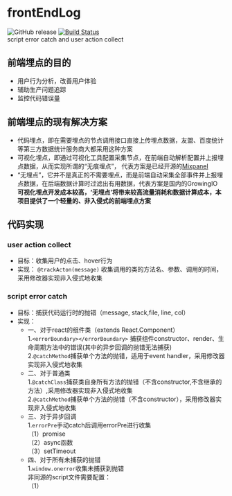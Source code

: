 # frontEndLog
![GitHub release](https://img.shields.io/github/release/echoontheway/frontEndLog.svg)  [![Build Status](https://travis-ci.org/echoontheway/frontEndLog.svg?branch=master)](https://travis-ci.org/echoontheway/frontEndLog)  
script error catch and user action collect  

## 前端埋点的目的
  - 用户行为分析，改善用户体验  
  - 辅助生产问题追踪  
  - 监控代码错误量    

## 前端埋点的现有解决方案
 - 代码埋点，即在需要埋点的节点调用接口直接上传埋点数据，友盟、百度统计等第三方数据统计服务商大都采用这种方案    
 - 可视化埋点，即通过可视化工具配置采集节点，在前端自动解析配置并上报埋点数据，从而实现所谓的“无痕埋点”， 代表方案是已经开源的[Mixpanel](https://github.com/mixpanel)  
 - “无埋点”，它并不是真正的不需要埋点，而是前端自动采集全部事件并上报埋点数据，在后端数据计算时过滤出有用数据，代表方案是国内的GrowingIO  
**可视化埋点开发成本较高，‘无埋点’将带来较高流量消耗和数据计算成本，本项目提供了一个轻量的、非入侵式的前端埋点方案**

## 代码实现
### user action collect
 - 目标：收集用户的点击、hover行为
 - 实现： `@trackActon(message)` 收集调用的类的方法名、参数、调用的时间，采用修改器实现非入侵式地收集
### script error catch
 - 目标：捕获代码运行时的抛错（message, stack,file, line, col）
 - 实现：
   * 一、对于react的组件类（extends React.Component）  
        1.`<errorBoundary></errorBoundary>` 捕获组件constructor、render、生命周期方法中的错误(其中的异步回调的抛错无法捕获)  
        2.`@catchMethod`捕获单个方法的抛错，适用于event handler，采用修改器实现非入侵式地收集
   * 二、对于普通类  
        1.`@catchClass`捕获类自身所有方法的抛错（不含constructor,不含继承的方法）,采用修改器实现非入侵式地收集  
        2.`@catchMethod`捕获单个方法的抛错（不含constructor），采用修改器实现非入侵式地收集
   * 三、对于异步回调  
        1.`errorPre`手动catch后调用errorPre进行收集  
        （1）promise   
        （2）async函数  
        （3）setTimeout      
   * 四、对于所有未捕获的抛错  
        1.`window.onerror`收集未捕获到抛错  
         非同源的script文件需要配置：  
        （1）<script>标签内增加**crossorigin**属性   
        （2）支持cors的response头**Access-Control-Allow-Origin**  
### start locally
```
npm start
```
### live demo
https://echoontheway.github.io/frontEndLog/
### license
MIT
